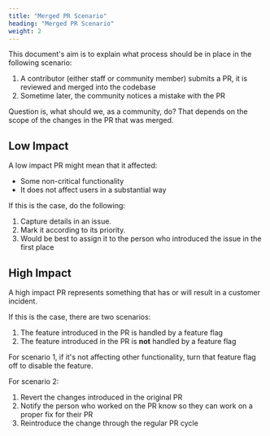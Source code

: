 ```yaml
---
title: "Merged PR Scenario"
heading: "Merged PR Scenario"
weight: 2
---
```


This document's aim is to explain what process should be in place in the following scenario:

1. A contributor (either staff or community member) submits a PR, it is reviewed and merged into the codebase
2. Sometime later, the community notices a mistake with the PR

Question is, what should we, as a community, do? That depends on the scope of the changes in the PR that was merged.

## Low Impact
A low impact PR might mean that it affected:
- Some non-critical functionality
- It does not affect users in a substantial way 

If this is the case, do the following:

1. Capture details in an issue.
2. Mark it according to its priority.
3. Would be best to assign it to the person who introduced the issue in the first place

## High Impact
A high impact PR represents something that has or will result in a customer incident.

If this is the case, there are two scenarios:

1. The feature introduced in the PR is handled by a feature flag 
2. The feature introduced in the PR is **not** handled by a feature flag 

For scenario 1, if it's not affecting other functionality, turn that feature flag off to disable the feature.

For scenario 2:

1. Revert the changes introduced in the original PR
2. Notify the person who worked on the PR know so they can work on a proper fix for their PR
3. Reintroduce the change through the regular PR cycle